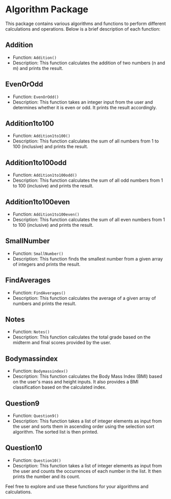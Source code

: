 # Algorithm Package

This package contains various algorithms and functions to perform different calculations and operations. Below is a brief description of each function:

## Addition
- Function: `Addition()`
- Description: This function calculates the addition of two numbers (n and m) and prints the result.

## EvenOrOdd
- Function: `EvenOrOdd()`
- Description: This function takes an integer input from the user and determines whether it is even or odd. It prints the result accordingly.

## Addition1to100
- Function: `Addition1to100()`
- Description: This function calculates the sum of all numbers from 1 to 100 (inclusive) and prints the result.

## Addition1to100odd
- Function: `Addition1to100odd()`
- Description: This function calculates the sum of all odd numbers from 1 to 100 (inclusive) and prints the result.

## Addition1to100even
- Function: `Addition1to100even()`
- Description: This function calculates the sum of all even numbers from 1 to 100 (inclusive) and prints the result.

## SmallNumber
- Function: `SmallNumber()`
- Description: This function finds the smallest number from a given array of integers and prints the result.

## FindAverages
- Function: `FindAverages()`
- Description: This function calculates the average of a given array of numbers and prints the result.

## Notes
- Function: `Notes()`
- Description: This function calculates the total grade based on the midterm and final scores provided by the user.

## Bodymassindex
- Function: `Bodymassindex()`
- Description: This function calculates the Body Mass Index (BMI) based on the user's mass and height inputs. It also provides a BMI classification based on the calculated index.

## Question9
- Function: `Question9()`
- Description: This function takes a list of integer elements as input from the user and sorts them in ascending order using the selection sort algorithm. The sorted list is then printed.

## Question10
- Function: `Question10()`
- Description: This function takes a list of integer elements as input from the user and counts the occurrences of each number in the list. It then prints the number and its count.

Feel free to explore and use these functions for your algorithms and calculations.
